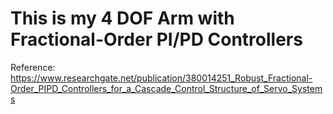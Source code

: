 # This is my 4 DOF Arm with Fractional-Order PI/PD Controllers 

Reference: https://www.researchgate.net/publication/380014251_Robust_Fractional-Order_PIPD_Controllers_for_a_Cascade_Control_Structure_of_Servo_Systems
